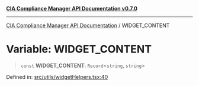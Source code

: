[**CIA Compliance Manager API Documentation v0.7.0**](../README.md)

***

[CIA Compliance Manager API Documentation](../globals.md) / WIDGET\_CONTENT

# Variable: WIDGET\_CONTENT

> `const` **WIDGET\_CONTENT**: `Record`\<`string`, `string`\>

Defined in: [src/utils/widgetHelpers.tsx:40](https://github.com/Hack23/cia-compliance-manager/blob/main/src/utils/widgetHelpers.tsx#L40)
